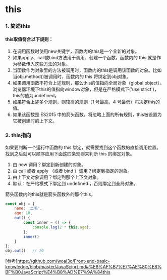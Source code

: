# this
### 1. 简述this
#### this取值符合以下规则：
1. 在调用函数时使用new关键字，函数内的this是一个全新的对象。<br>
2. 如果apply、call或bind方法用于调用、创建一个函数，函数内的 this 就是作为参数传入这些方法的对象。 <br>
3. 当函数作为对象里的方法被调用时，函数内的this是调用该函数的对象。比如当obj.method()被调用时，函数内的 this 将绑定到obj对象。 <br>
4. 如果调用函数不符合上述规则，那么this的值指向全局对象（global object）。浏览器环境下this的值指向window对象，但是在严格模式下('use strict')，this的值为undefined。 <br>
5. 如果符合上述多个规则，则较高的规则（1 号最高，4 号最低）将决定this的值。 <br>
6. 如果该函数是 ES2015 中的箭头函数，将忽略上面的所有规则，this被设置为它被创建时的上下文。 <br>

### 2. this指向
如果要判断一个运行中函数的 this 绑定，就需要找到这个函数的直接调用位置。找到之后就可以顺序应用下面这四条规则来判断 this 的绑定对象。

1. 由 new 调用？绑定到新创建的对象。
2. 由 call 或者 apply （或者 bind ）调用？绑定到指定的对象。
3. 由上下文对象调用？绑定到那个上下文对象。
4. 默认：在严格模式下绑定到 undefined ，否则绑定到全局对象。

箭头函数内的this就是箭头函数外的那个this。
```javascript
const obj = {
    name: '二毛',
    age: 10,
    out() {
        const inner = () => {
            console.log(2 * this.age);
        };
        inner()
    }
};
obj.out()   // 20
```
[参考]<https://github.com/woai3c/Front-end-basic-knowledge/blob/master/JavaSciprt.md#%E8%AF%B7%E7%AE%80%E8%BF%B0JavaScript%E4%B8%AD%E7%9A%84this>